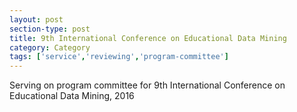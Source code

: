 ```yaml
---
layout: post
section-type: post
title: 9th International Conference on Educational Data Mining
category: Category
tags: ['service','reviewing','program-committee']
---
```

Serving on program committee for 9th International Conference on Educational Data Mining, 2016

